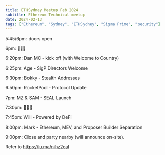 ```yaml
---
title: ETHSydney Meetup Feb 2024
subtitle: Ethereum Technical meetup
date: 2024-02-13
tags: ["Ethereum", "Sydney", "ETHSydney", "Sigma Prime", "security"]
---
```


​5:45/6pm: doors open

​6pm: 🍷🍺🥧

​6:20pm: Dan MC - kick off (with Welcome to Country)

​6:25pm: Age - SigP Directors Welcome

​6:30pm: Bokky - Stealth Addresses

​6:50pm: RocketPool - Protocol Update

​7pm: MZ & SAM - SEAL Launch

​7:30pm: 🍕🍾🍺

​7:45pm: Will - Powered by DeFi

​8:00pm: Mark - Ethereum, MEV, and Proposer Builder Separation

​9:00pm: Close and party nearby (will announce on-site).

Refer to https://lu.ma/nihz2eal
